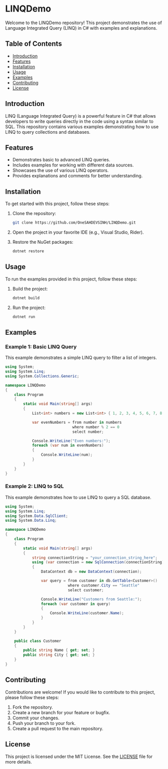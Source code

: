 # LINQDemo

Welcome to the LINQDemo repository! This project demonstrates the use of Language Integrated Query (LINQ) in C# with examples and explanations.

## Table of Contents

- [Introduction](#introduction)
- [Features](#features)
- [Installation](#installation)
- [Usage](#usage)
- [Examples](#examples)
- [Contributing](#contributing)
- [License](#license)

## Introduction

LINQ (Language Integrated Query) is a powerful feature in C# that allows developers to write queries directly in the code using a syntax similar to SQL. This repository contains various examples demonstrating how to use LINQ to query collections and databases.

## Features

- Demonstrates basic to advanced LINQ queries.
- Includes examples for working with different data sources.
- Showcases the use of various LINQ operators.
- Provides explanations and comments for better understanding.

## Installation

To get started with this project, follow these steps:

1. Clone the repository:
    ```bash
    git clone https://github.com/OneSAHDEVSINH/LINQDemo.git
    ```

2. Open the project in your favorite IDE (e.g., Visual Studio, Rider).

3. Restore the NuGet packages:
    ```bash
    dotnet restore
    ```

## Usage

To run the examples provided in this project, follow these steps:

1. Build the project:
    ```bash
    dotnet build
    ```

2. Run the project:
    ```bash
    dotnet run
    ```

## Examples

### Example 1: Basic LINQ Query

This example demonstrates a simple LINQ query to filter a list of integers.

```csharp
using System;
using System.Linq;
using System.Collections.Generic;

namespace LINQDemo
{
    class Program
    {
        static void Main(string[] args)
        {
            List<int> numbers = new List<int> { 1, 2, 3, 4, 5, 6, 7, 8, 9, 10 };

            var evenNumbers = from number in numbers
                              where number % 2 == 0
                              select number;

            Console.WriteLine("Even numbers:");
            foreach (var num in evenNumbers)
            {
                Console.WriteLine(num);
            }
        }
    }
}
```

### Example 2: LINQ to SQL

This example demonstrates how to use LINQ to query a SQL database.

```csharp
using System;
using System.Linq;
using System.Data.SqlClient;
using System.Data.Linq;

namespace LINQDemo
{
    class Program
    {
        static void Main(string[] args)
        {
            string connectionString = "your_connection_string_here";
            using (var connection = new SqlConnection(connectionString))
            {
                DataContext db = new DataContext(connection);

                var query = from customer in db.GetTable<Customer>()
                            where customer.City == "Seattle"
                            select customer;

                Console.WriteLine("Customers from Seattle:");
                foreach (var customer in query)
                {
                    Console.WriteLine(customer.Name);
                }
            }
        }
    }

    public class Customer
    {
        public string Name { get; set; }
        public string City { get; set; }
    }
}
```

## Contributing

Contributions are welcome! If you would like to contribute to this project, please follow these steps:

1. Fork the repository.
2. Create a new branch for your feature or bugfix.
3. Commit your changes.
4. Push your branch to your fork.
5. Create a pull request to the main repository.

## License

This project is licensed under the MIT License. See the [LICENSE](LICENSE) file for more details.
